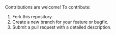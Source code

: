 Contributions are welcome! To contribute:

1. Fork this repository.
2. Create a new branch for your feature or bugfix.
3. Submit a pull request with a detailed description.
